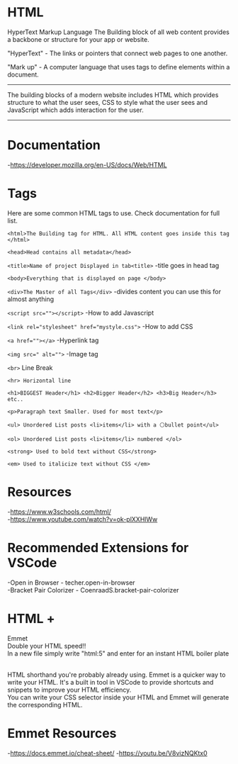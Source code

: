# HTML
HyperText Markup Language
The Building block of all web content provides a backbone or structure for your app or website.

"HyperText" - The links or pointers that connect web pages to one another.

"Mark up" - A computer language that uses tags to define elements within a document.
<hr>
The building blocks of a modern website includes HTML which provides structure to what the user sees, CSS to style what the user sees and JavaScript which adds interaction for the user.
<hr>

# Documentation 
-https://developer.mozilla.org/en-US/docs/Web/HTML





# Tags

Here are some common HTML tags to use. Check documentation for full list.

`<html>The Building tag for HTML. All HTML content goes inside this tag </html>`

`<head>Head contains all metadata</head>`

`<title>Name of project Displayed in tab<title>`
        -title goes in head tag

`<body>Everything that is displayed on page </body>`

`<div>The Master of all Tags</div>`
    -divides content you can use this for almost anything

`<script src=""></script>`
        -How to add Javascript

`<link rel="stylesheet" href="mystyle.css">`
        -How to add CSS

`<a href=""></a>`
        -Hyperlink tag 

`<img src=" alt="">`
        -Image tag

`<br>` Line Break

`<hr> Horizontal line`

`<h1>BIGGEST Header</h1> <h2>Bigger Header</h2> <h3>Big Header</h3> etc..`

`<p>Paragraph text Smaller. Used for most text</p>`

`<ul> Unordered List posts <li>items</li> with a ⚪bullet point</ul>`

`<ol> Unordered List posts <li>items</li> numbered </ol>`

`<strong> Used to bold text without CSS</strong>`

`<em> Used to italicize text without CSS </em>`


# Resources
-https://www.w3schools.com/html/
<br>
-https://www.youtube.com/watch?v=ok-plXXHlWw


# Recommended Extensions for VSCode
-Open in Browser - techer.open-in-browser
<br>
-Bracket Pair Colorizer - CoenraadS.bracket-pair-colorizer

# HTML +
 Emmet
 <br>
 Double your HTML speed!!
 <br>
In a new file simply write "html:5" and enter for an instant HTML boiler plate 

 <br>
 HTML shorthand you're probably already using.
 Emmet is a quicker way to write your HTML. It's a built in tool in VSCode to provide shortcuts and snippets to improve your HTML efficiency. 
 <br>
 You can write your CSS selector inside your HTML and Emmet will generate the corresponding HTML. 

 # Emmet Resources 
 -https://docs.emmet.io/cheat-sheet/
 -https://youtu.be/V8vizNQKtx0